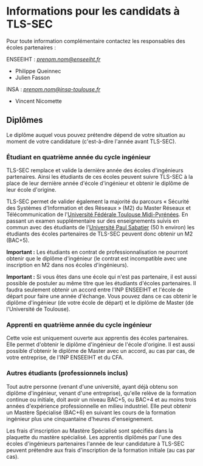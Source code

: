 # Informations pour les candidats à TLS-SEC

Pour toute information complémentaire contactez les responsables des écoles
partenaires :

ENSEEIHT : *prenom.nom@enseeiht.fr*

- Philippe Queinnec
- Julien Fasson

INSA : *prenom.nom@insa-toulouse.fr*

- Vincent Nicomette

## Diplômes

Le diplôme auquel vous pouvez prétendre dépend de votre situation au moment de votre candidature (c'est-à-dire l'année avant TLS-SEC).

### Étudiant en quatrième année du cycle ingénieur

TLS-SEC remplace et valide la dernière année des écoles d'ingénieurs partenaires. Ainsi les étudiants de ces écoles peuvent suivre TLS-SEC à la place de leur dernière année d'école d'ingénieur et obtenir le diplôme de leur école d'origine.

TLS-SEC permet de valider également la majorité du parcours « Sécurité des Systèmes d'Information et des Réseaux » (M2) du Master Réseaux et Télécommunication de l'[Université Fédérale Toulouse Midi-Pyrénées](http://www.univ-toulouse.fr/). En passant un examen supplémentaire sur des enseignements suivis en commun avec des étudiants de l'[Université Paul Sabatier](http://www.univ-tlse3.fr/) (50 h environ) les étudiants des écoles partenaires de TLS-SEC peuvent donc obtenir un M2 (BAC+5).

**Important :** Les étudiants en contrat de professionnalisation ne pourront obtenir que le diplôme d'ingénieur (le contrat est incompatible avec une inscription en M2 dans nos écoles d'ingénieurs).

**Important :** Si vous êtes dans une école qui n'est pas partenaire, il est aussi possible de postuler au même titre que les étudiants d'écoles partenaires. Il faudra seulement obtenir un accord entre l'INP ENSEEIHT et l'école de départ pour faire une année d'échange. Vous pouvez dans ce cas obtenir le diplôme d'ingénieur (de votre école de départ) et le diplôme de Master (de l'Université de Toulouse).

### Apprenti en quatrième année du cycle ingénieur

Cette voie est uniquement ouverte aux apprentis des écoles partenaires. Elle permet d'obtenir le diplôme d'ingénieur de l'école d'origine. Il est aussi possible d'obtenir le diplôme de Master avec un accord, au cas par cas, de votre entreprise, de l'INP ENSEEIHT et du CFA.

### Autres étudiants (professionnels inclus)

Tout autre personne (venant d'une université, ayant déjà obtenu son diplôme d'ingénieur, venant d'une entreprise), qu'elle relève de la formation continue ou initiale, doit avoir un niveau BAC+5, ou BAC+4 et au moins trois années d'expérience professionnelle en milieu industriel. Elle peut obtenir un Mastère Spécialisé (BAC+6) en suivant les cours de la formation ingénieur plus une cinquantaine d'heures d'enseignement.

Les frais d'inscription au Mastère Spécialisé sont spécifiés dans la plaquette du mastère spécialisé. Les apprentis diplômés par l'une des écoles d'ingénieurs partenaires l'année de leur candidature à TLS-SEC peuvent prétendre aux frais d'inscription de la formation initiale (au cas par cas).
